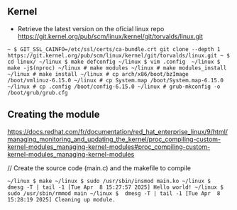 ## Kernel

- Retrieve the latest version on the oficial linux repo https://git.kernel.org/pub/scm/linux/kernel/git/torvalds/linux.git

`
~ $ GIT_SSL_CAINFO=/etc/ssl/certs/ca-bundle.crt git clone --depth 1 https://git.kernel.org/pub/scm/linux/kernel/git/torvalds/linux.git
~ $ cd linux/
~/linux $ make defconfig
~/linux $ vim .config 
~/linux $ make -j$(nproc)
~/linux # make modules
~/linux # make modules_install
~/linux # make install
~/linux # cp arch/x86/boot/bzImage /boot/vmlinuz-6.15.0
~/linux # cp System.map /boot/System.map-6.15.0
~/linux # cp .config /boot/config-6.15.0
~/linux # grub-mkconfig -o /boot/grub/grub.cfg
`

## Creating the module

https://docs.redhat.com/fr/documentation/red_hat_enterprise_linux/9/html/managing_monitoring_and_updating_the_kernel/proc_compiling-custom-kernel-modules_managing-kernel-modules#proc_compiling-custom-kernel-modules_managing-kernel-modules

// Create the source code (main.c) and the makefile to compile

`
~/linux $ make
~/linux $ sudo /usr/sbin/insmod main.ko
~/linux $  dmesg -T | tail -1
[Tue Apr  8 15:27:57 2025] Hello world!
~/linux $ sudo /usr/sbin/rmmod main
~/linux $  dmesg -T | tail -1
[Tue Apr  8 15:28:19 2025] Cleaning up module.
`